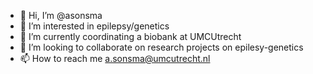 - 👋 Hi, I’m @asonsma
- 👀 I’m interested in epilepsy/genetics
- 🌱 I’m currently coordinating a biobank at UMCUtrecht
- 💞️ I’m looking to collaborate on research projects on epilesy-genetics
- 📫 How to reach me a.sonsma@umcutrecht.nl

<!---
asonsma/asonsma is a ✨ special ✨ repository because its `README.md` (this file) appears on your GitHub profile.
You can click the Preview link to take a look at your changes.
--->
